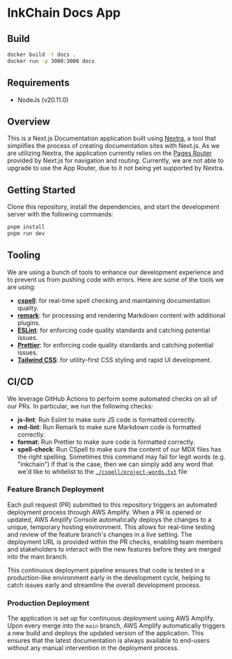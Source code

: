 # InkChain Docs App

## Build

```bash
docker build -t docs .
docker run -p 3000:3000 docs
```

## Requirements

- NodeJs (v20.11.0)

## Overview

This is a Next.js Documentation application built using [Nextra](https://nextra.site/), a tool that simplifies the process of creating documentation sites with Next.js. As we are utilizing Nextra, the application currently relies on the [Pages Router]() provided by Next.js for navigation and routing. Currently, we are not able to upgrade to use the App Router, due to it not being yet supported by Nextra.

## Getting Started

Clone this repository, install the dependencies, and start the development server with the following commands:

```bash
pnpm install
pnpm run dev
```

## Tooling

We are using a bunch of tools to enhance our development experience and to prevent us from pushing code with errors.
Here are some of the tools we are using:

- **[cspell](https://cspell.org/)**: for real-time spell checking and maintaining documentation quality.
- **[remark](https://remark.js.org/)**: for processing and rendering Markdown content with additional plugins.
- **[ESLint](https://eslint.org/)**: for enforcing code quality standards and catching potential issues.
- **[Prettier](https://prettier.io/)**: for enforcing code quality standards and catching potential issues.
- **[Tailwind CSS](https://tailwindcss.com/)**: for utility-first CSS styling and rapid UI development.

## CI/CD

We leverage GitHub Actions to perform some automated checks on all of our PRs. In particular, we run the following checks:

- **js-lint**: Run Eslint to make sure JS code is formatted correctly.
- **md-lint**: Run Remark to make sure Markdown code is formatted correctly.
- **format**: Run Prettier to make sure code is formatted correctly.
- **spell-check**: Run CSpell to make sure the content of our MDX files has the right spelling. Sometimes this command may fail for legit words (e.g. "inkchain") if that is the case, then we can simply add any word that we'd like to whitelist to the [`./cspell/project-words.txt`](./cspell/project-words.txt) file

### Feature Branch Deployment

Each pull request (PR) submitted to this repository triggers an automated deployment process through AWS Amplify. When a PR is opened or updated, AWS Amplify Console automatically deploys the changes to a unique, temporary hosting environment. This allows for real-time testing and review of the feature branch's changes in a live setting. The deployment URL is provided within the PR checks, enabling team members and stakeholders to interact with the new features before they are merged into the main branch.

This continuous deployment pipeline ensures that code is tested in a production-like environment early in the development cycle, helping to catch issues early and streamline the overall development process.

### Production Deployment

The application is set up for continuous deployment using AWS Amplify. Upon every merge into the `main` branch, AWS Amplify automatically triggers a new build and deploys the updated version of the application. This ensures that the latest documentation is always available to end-users without any manual intervention in the deployment process.
